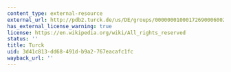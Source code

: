 ```yaml
---
content_type: external-resource
external_url: http://pdb2.turck.de/us/DE/groups/000000010001726900060023
has_external_license_warning: true
license: https://en.wikipedia.org/wiki/All_rights_reserved
status: ''
title: Turck
uid: 3d41c813-dd68-491d-b9a2-767eacafc1fc
wayback_url: ''
---
```

